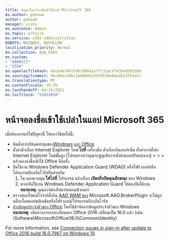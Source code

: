 ```yaml
---
title: ปัญหาในการลงชื่อเข้าใช้แอป Microsoft 365
ms.author: pebaum
author: pebaum
manager: scotv
ms.audience: Admin
ms.topic: article
ms.service: o365-administration
ROBOTS: NOINDEX, NOFOLLOW
localization_priority: Normal
ms.collection: Adm_O365
ms.custom:
- "9000571"
- "2556"
ms.openlocfilehash: e6cbab7401fd6168041e7fc31ac97e3be036536d
ms.sourcegitcommit: 8bc60ec34bc1e40685e3976576e04a2623f63a7c
ms.translationtype: MT
ms.contentlocale: th-TH
ms.lasthandoff: 04/15/2021
ms.locfileid: "51833058"
---
```

# <a name="blank-sign-in-screen-in-microsoft-365-apps"></a>หน้าจอลงชื่อเข้าใช้เปล่าในแอป Microsoft 365

เมื่อต้องการแก้ไขปัญหานี้ ให้ลองวิธีต่อไปนี้:
- ติดตั้งการอัปเดตล่าสุดของ[Windows](https://support.microsoft.com/help/4027667/windows-10-update) [และ Office](https://support.office.com/article/update-office-and-your-computer-with-microsoft-update-2ab296f3-7f03-43a2-8e50-46de917611c5)
- ตั้งค่าตัวเลือก Internet Explorer ใหม่:**ไปที่** เครื่องมือ ตัวเลือกอินเทอร์เน็ต ตั้งค่าการตั้งค่า Internet Explorer ใหม่ขั้นสูง (โปรดทราบว่าคุณจะสูญเสียการตั้งค่าแบบปรับแต่งเอง)  >    >    >  แล้วลองลงชื่อเข้าใช้ Office อีกครั้ง
- ปิดใช้งาน Windows Defender Application Guard (WDAG) หรือไฟร์วอลล์หรือโปรแกรมป้องกันไวรัสที่คล้ายกัน:
    1. ใน แผงควบคุม **ให้ไปที่** โปรแกรม แล้วเลือก **เปิดหรือปิดคุณลักษณะ** ของ Windows
    2. หากเปิดใช้งาน Windows Defender Application Guard ให้ลองปิดใช้งาน<br/>
    **หมายเหตุ:** คุณอาจต้องรีสตาร์ตคอมพิวเตอร์
- ตรวจสอบให้แน่ใจว่าปลั๊กอิน [AAD WAM ของ](https://docs.microsoft.com/office365/troubleshoot/administration/connection-issue-when-sign-in-office-2016#symptom-1) Microsoft.AAD.BrokerPlugin จะไม่ถูกบล็อกโดยแอปพลิเคชันหรือไฟร์วอลล์/โปรแกรมป้องกันไวรัส
- [ล้างข้อมูลประจำตัวของ Office](https://docs.microsoft.com/office/troubleshoot/error-messages/another-account-already-signed-in#step-3-clear-cached-credentials-on-the-computer) โดยใช้ตัวจัดการข้อมูลประจำตัวของ Windows<br/>
    **หมายเหตุ:** เส้นทางการลงทะเบียนของ Office 2016 เปลี่ยนเป็น 16.0 แล้ว (เช่น: \Software\Microsoft\Office\16.0\Common\Identity\)

For more information, see [Connection issues in sign-in after update to Office 2016 build 16.0.7967 on Windows 10](https://docs.microsoft.com/office365/troubleshoot/administration/connection-issue-when-sign-in-office-2016).